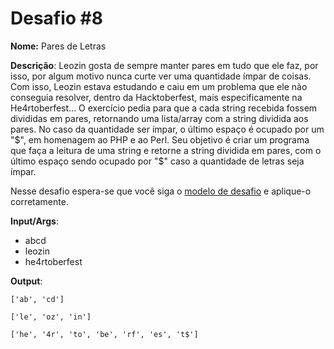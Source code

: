 # Desafio #8

**Nome:** Pares de Letras

**Descrição**: Leozin gosta de sempre manter pares em tudo que ele faz, por isso, por algum motivo nunca curte ver uma quantidade ímpar de coisas. Com isso, Leozin estava estudando e caiu em um problema que ele não conseguia resolver, dentro da Hacktoberfest, mais especificamente na He4rtoberfest... O exercício pedia para que a cada string recebida fossem divididas em pares, retornando uma lista/array com a string dividida aos pares. No caso da quantidade ser ímpar, o último espaço é ocupado por um "$", em homenagem ao PHP e ao Perl. Seu objetivo é criar um programa que faça a leitura de uma string e retorne a string dividida em pares, com o último espaço sendo ocupado por "$" caso a quantidade de letras seja ímpar.

Nesse desafio espera-se que você siga o [modelo de desafio](../README.org) e aplique-o corretamente. 

**Input/Args**: 
- abcd
- leozin
- he4rtoberfest

**Output**:

```
['ab', 'cd']
```

```
['le', 'oz', 'in']
```

```
['he', '4r', 'to', 'be', 'rf', 'es', 't$']
```
